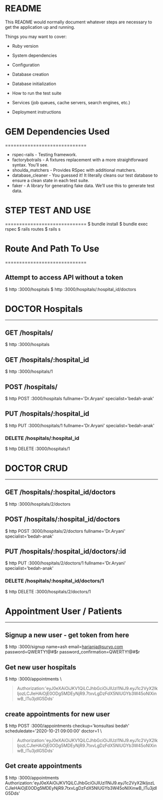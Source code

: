 # README

This README would normally document whatever steps are necessary to get the
application up and running.

Things you may want to cover:

* Ruby version

* System dependencies

* Configuration

* Database creation

* Database initialization

* How to run the test suite

* Services (job queues, cache servers, search engines, etc.)

* Deployment instructions


# GEM Dependencies Used
=============================
* rspec-rails - Testing framework.
* factorybotrails - A fixtures replacement with a more straightforward syntax. You’ll see.
* shoulda_matchers - Provides RSpec with additional matchers.
* database_cleaner - You guessed it! It literally cleans our test database to ensure a clean state in each test suite.
* faker - A library for generating fake data. We’ll use this to generate test data.

# STEP TEST AND USE
=============================
$ bundle install
$ bundle exec rspec
$ rails routes
$ rails s


# Route And Path To Use
=============================

## Attempt to access API without a token
$ http :3000/hospitals
$ http :3000/hospitals/:hospital_id/doctors

# DOCTOR Hospitals
-----------------------------
## GET /hospitals/
$ http :3000/hospitals
## GET /hospitals/:hospital_id
$ http :3000/hospitals/1
## POST /hospitals/
$ http POST :3000/hospitals fullname='Dr.Aryani' specialist='bedah-anak'
## PUT /hospitals/:hospital_id
$ http PUT :3000/hospitals/1 fullname='Dr.Aryani' specialist='bedah-anak'
### DELETE /hospitals/:hospital_id
$ http DELETE :3000/hospitals/1

# DOCTOR CRUD
-----------------------------
## GET /hospitals/:hospital_id/doctors
$ http :3000/hospitals/2/doctors
## POST /hospitals/:hospital_id/doctors
$ http POST :3000/hospitals/2/doctors fullname='Dr.Aryani' specialist='bedah-anak'
## PUT /hospitals/:hospital_id/doctors/:id
$ http PUT :3000/hospitals/2/doctors/1 fullname='Dr.Aryani' specialist='bedah-anak'
### DELETE /hospitals/:hospital_id/doctors/1
$ http DELETE :3000/hospitals/2/doctors/1


# Appointment User / Patients
-----------------------------
## Signup a new user - get token from here
$ http :3000/signup name=ash email=harianja@suryo.com password=QWERTY!@#$r password_confirmation=QWERTY!@#$r
## Get new user hospitals
$ http :3000/appointments \
> Authorization:'eyJ0eXAiOiJKV1QiLCJhbGciOiJIUzI1NiJ9.eyJ1c2VyX2lkIjozLCJleHAiOjE0ODg5MDEyNjR9.7txvLgDzFdX5NIUGYb3W45oNIXinwB_ITu3jdlG5Dds'
## create appointments for new user
$ http POST :3000/appointments checkup='konsultasi bedah' scheduledate='2020-10-21 09:00:00' doctor=1 \
> Authorization:'eyJ0eXAiOiJKV1QiLCJhbGciOiJIUzI1NiJ9.eyJ1c2VyX2lkIjozLCJleHAiOjE0ODg5MDEyNjR9.7txvLgDzFdX5NIUGYb3W45oNIXinwB_ITu3jdlG5Dds'
## Get create appointments
$ http :3000/appointments \
Authorization:'eyJ0eXAiOiJKV1QiLCJhbGciOiJIUzI1NiJ9.eyJ1c2VyX2lkIjozLCJleHAiOjE0ODg5MDEyNjR9.7txvLgDzFdX5NIUGYb3W45oNIXinwB_ITu3jdlG5Dds'
